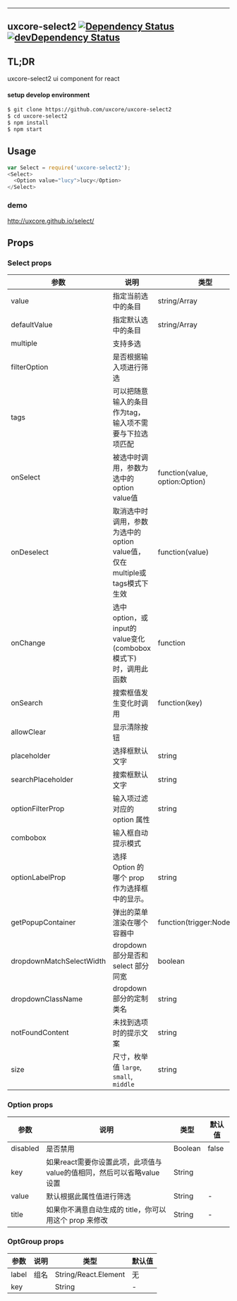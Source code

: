 ---

## uxcore-select2 [![Dependency Status](http://img.shields.io/david/uxcore/uxcore-select2.svg?style=flat-square)](https://david-dm.org/uxcore/uxcore-select2) [![devDependency Status](http://img.shields.io/david/dev/uxcore/uxcore-select2.svg?style=flat-square)](https://david-dm.org/uxcore/uxcore-select2#info=devDependencies) 

## TL;DR

uxcore-select2 ui component for react

#### setup develop environment

```sh
$ git clone https://github.com/uxcore/uxcore-select2
$ cd uxcore-select2
$ npm install
$ npm start
```

## Usage

```javascript
var Select = require('uxcore-select2');
<Select>
  <Option value="lucy">lucy</Option>
</Select>
```

### demo
http://uxcore.github.io/select/

## Props

### Select props

|参数|说明|类型|默认值|
|---|----|---|------|
|value | 指定当前选中的条目 | string/Array | 无 |
|defaultValue | 指定默认选中的条目 | string/Array | 无 |
|multiple | 支持多选 |  | false |
|filterOption | 是否根据输入项进行筛选 |  | true |
|tags | 可以把随意输入的条目作为tag，输入项不需要与下拉选项匹配 |  | false |
|onSelect | 被选中时调用，参数为选中的option value值 | function(value, option:Option) | 无 |
|onDeselect | 取消选中时调用，参数为选中的option value值，仅在multiple或tags模式下生效 | function(value) | 无 |
|onChange | 选中option，或input的value变化(combobox模式下)时，调用此函数 | function | 无 |
|onSearch | 搜索框值发生变化时调用 | function(key) | noop |
|allowClear | 显示清除按钮 |  | false |
|placeholder | 选择框默认文字 | string | 无 |
|searchPlaceholder | 搜索框默认文字 | string | 无 |
|optionFilterProp | 输入项过滤对应的 option 属性 | string | value |
|combobox | 输入框自动提示模式 |  | false |
|optionLabelProp| 选择 Option 的哪个 prop 作为选择框中的显示。| string | 'children' |
|getPopupContainer| 弹出的菜单渲染在哪个容器中 | function(trigger:Node):Node | function(){return document.body;}|
|dropdownMatchSelectWidth|dropdown 部分是否和 select 部分同宽| boolean | true |
|dropdownClassName | dropdown 部分的定制类名 | string | - |
|notFoundContent   | 未找到选项时的提示文案   | string | not found |
|size | 尺寸，枚举值 `large`, `small`, `middle` | string | large |


### Option props
|参数|说明|类型|默认值|
|---|----|---|------|
|disabled | 是否禁用 | Boolean | false |
|key | 如果react需要你设置此项，此项值与value的值相同，然后可以省略value设置 | String | |
|value | 默认根据此属性值进行筛选 | String | - |
|title | 如果你不满意自动生成的 title，你可以用这个 prop 来修改 | String | - |

### OptGroup props
|参数|说明|类型|默认值|
|---|----|---|------|
|label | 组名 | String/React.Element | 无 |
|key |  | String | - |
